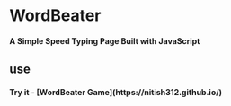 # WordBeater

<h4><p> A Simple Speed Typing Page Built with JavaScript</p></h4>

## use
<h4>Try it - [WordBeater Game](https://nitish312.github.io/)</h4>
